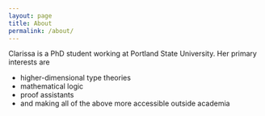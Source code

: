 ```yaml
---
layout: page
title: About
permalink: /about/
---
```


Clarissa is a PhD student working at Portland State University. Her primary interests are

+ higher-dimensional type theories
+ mathematical logic
+ proof assistants
+ and making all of the above more accessible outside academia
